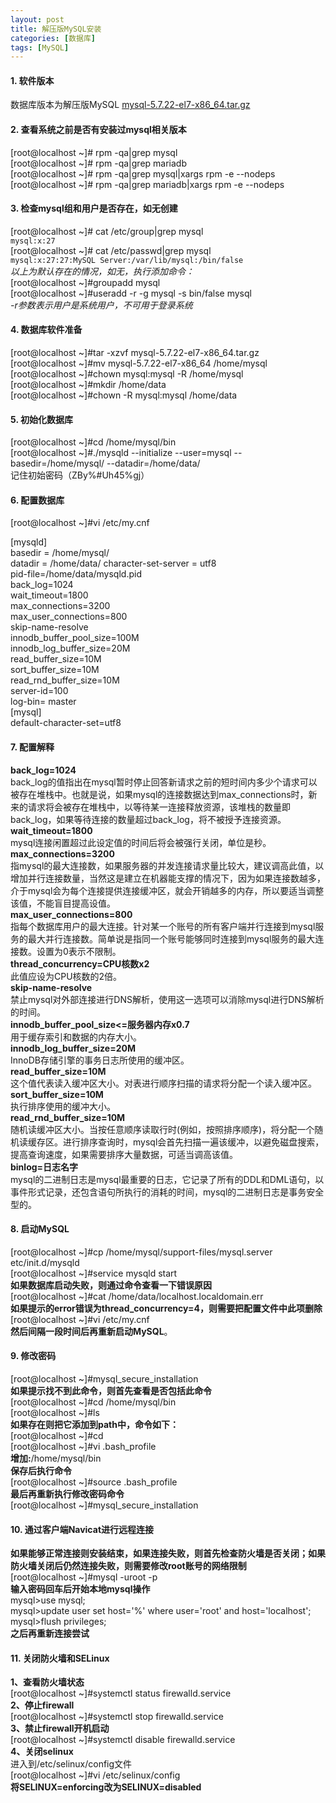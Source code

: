 ```yaml
---
layout: post
title: 解压版MySQL安装
categories: [数据库]
tags: [MySQL]
---
```

#### 1. 软件版本
数据库版本为解压版MySQL [mysql-5.7.22-el7-x86_64.tar.gz](https://downloads.mysql.com/archives/community/)
#### 2. 查看系统之前是否有安装过mysql相关版本
[root@localhost ~]# rpm -qa|grep mysql  
[root@localhost ~]# rpm -qa|grep mariadb  
[root@localhost ~]# rpm -qa|grep mysql|xargs rpm -e --nodeps  
[root@localhost ~]# rpm -qa|grep mariadb|xargs rpm -e --nodeps  
#### 3. 检查mysql组和用户是否存在，如无创建
[root@localhost ~]# cat /etc/group|grep mysql  
`mysql:x:27`    
[root@localhost ~]# cat /etc/passwd|grep mysql  
`mysql:x:27:27:MySQL Server:/var/lib/mysql:/bin/false`  
*以上为默认存在的情况，如无，执行添加命令：*   
[root@localhost ~]#groupadd mysql  
[root@localhost ~]#useradd -r -g mysql -s bin/false mysql  
*-r参数表示用户是系统用户，不可用于登录系统*
#### 4. 数据库软件准备
[root@localhost ~]#tar -xzvf mysql-5.7.22-el7-x86_64.tar.gz  
[root@localhost ~]#mv mysql-5.7.22-el7-x86_64 /home/mysql  
[root@localhost ~]#chown mysql:mysql -R /home/mysql  
[root@localhost ~]#mkdir /home/data  
[root@localhost ~]#chown -R mysql:mysql /home/data  
#### 5. 初始化数据库
[root@localhost ~]#cd /home/mysql/bin  
[root@localhost ~]#./mysqld --initialize --user=mysql --basedir=/home/mysql/ --datadir=/home/data/  
记住初始密码（ZBy%#Uh45%gj）
#### 6. 配置数据库
[root@localhost ~]#vi /etc/my.cnf

[mysqld]  
basedir = /home/mysql/  
datadir = /home/data/ 
character-set-server = utf8  
pid-file=/home/data/mysqld.pid  
back_log=1024  
wait_timeout=1800  
max_connections=3200  
max_user_connections=800  
skip-name-resolve  
innodb_buffer_pool_size=100M  
innodb_log_buffer_size=20M  
read_buffer_size=10M  
sort_buffer_size=10M  
read_rnd_buffer_size=10M  
server-id=100  
log-bin= master  
[mysql]  
default-character-set=utf8  
#### 7. 配置解释
**back_log=1024**  
back_log的值指出在mysql暂时停止回答新请求之前的短时间内多少个请求可以被存在堆栈中。也就是说，如果mysql的连接数据达到max_connections时，新来的请求将会被存在堆栈中，以等待某一连接释放资源，该堆栈的数量即back_log，如果等待连接的数量超过back_log，将不被授予连接资源。  
**wait_timeout=1800**  
mysql连接闲置超过此设定值的时间后将会被强行关闭，单位是秒。  
**max_connections=3200**  
指mysql的最大连接数，如果服务器的并发连接请求量比较大，建议调高此值，以增加并行连接数量，当然这是建立在机器能支撑的情况下，因为如果连接数越多，介于mysql会为每个连接提供连接缓冲区，就会开销越多的内存，所以要适当调整该值，不能盲目提高设值。  
**max_user_connections=800**  
指每个数据库用户的最大连接。针对某一个账号的所有客户端并行连接到mysql服务的最大并行连接数。简单说是指同一个账号能够同时连接到mysql服务的最大连接数。设置为0表示不限制。  
**thread_concurrency=CPU核数x2**  
此值应设为CPU核数的2倍。  
**skip-name-resolve**  
禁止mysql对外部连接进行DNS解析，使用这一选项可以消除mysql进行DNS解析的时间。  
**innodb_buffer_pool_size<=服务器内存x0.7**  
用于缓存索引和数据的内存大小。  
**innodb_log_buffer_size=20M**  
InnoDB存储引擎的事务日志所使用的缓冲区。  
**read_buffer_size=10M**  
这个值代表读入缓冲区大小。对表进行顺序扫描的请求将分配一个读入缓冲区。  
**sort_buffer_size=10M**  
执行排序使用的缓冲大小。  
**read_rnd_buffer\_size=10M**  
随机读缓冲区大小。当按任意顺序读取行时(例如，按照排序顺序)，将分配一个随机读缓存区。进行排序查询时，mysql会首先扫描一遍该缓冲，以避免磁盘搜索，提高查询速度，如果需要排序大量数据，可适当调高该值。  
**binlog=日志名字**  
mysql的二进制日志是mysql最重要的日志，它记录了所有的DDL和DML语句，以事件形式记录，还包含语句所执行的消耗的时间，mysql的二进制日志是事务安全型的。
#### 8. 启动MySQL
[root@localhost ~]#cp /home/mysql/support-files/mysql.server etc/init.d/mysqld  
[root@localhost ~]#service mysqld start  
**如果数据库启动失败，则通过命令查看一下错误原因**  
[root@localhost ~]#cat /home/data/localhost.localdomain.err  
**如果提示的error错误为thread_concurrency=4，则需要把配置文件中此项删除**  
[root@localhost ~]#vi /etc/my.cnf  
**然后间隔一段时间后再重新启动MySQL**。  
#### 9. 修改密码
[root@localhost ~]#mysql_secure_installation  
**如果提示找不到此命令，则首先查看是否包括此命令**  
[root@localhost ~]#cd /home/mysql/bin  
[root@localhost ~]#ls  
**如果存在则把它添加到path中，命令如下：**  
[root@localhost ~]#cd  
[root@localhost ~]#vi .bash_profile  
**增加:**/home/mysql/bin  
**保存后执行命令**  
[root@localhost ~]#source .bash_profile  
**最后再重新执行修改密码命令**  
[root@localhost ~\]#mysql_secure_installation  
#### 10. 通过客户端Navicat进行远程连接
**如果能够正常连接则安装结束，如果连接失败，则首先检查防火墙是否关闭；如果防火墙关闭后仍然连接失败，则需要修改root账号的网络限制**  
[root@localhost ~]#mysql -uroot -p  
**输入密码回车后开始本地mysql操作**  
mysql>use mysql;  
mysql>update user set host='%' where user='root' and host='localhost';  
mysql>flush privileges;  
**之后再重新连接尝试**  
#### 11. 关闭防火墙和SELinux
**1、查看防火墙状态**  
[root@localhost ~]#systemctl status firewalld.service  
**2、停止firewall**  
[root@localhost ~]#systemctl stop firewalld.service  
**3、禁止firewall开机启动**  
[root@localhost ~]#systemctl disable firewalld.service  
**4、关闭selinux**  
进入到/etc/selinux/config文件   
[root@localhost ~]#vi /etc/selinux/config  
**将SELINUX=enforcing改为SELINUX=disabled**  
